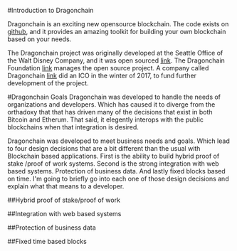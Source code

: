 #Introduction to Dragonchain

Dragonchain is an exciting new opensource blockchain. The code exists on [github](https://github.com/dragonchain/dragonchain), and it provides an amazing toolkit for building your own blockchain based on your needs.

The Dragonchain project was originally developed at the Seattle Office of the Walt Disney Company, and it was open sourced [link](https://disney.github.io). The Dragonchain Foundation [link](https://dragonchain.github.io) manages the open source project. A company called Dragonchain [link](http://dragonchain.com) did an ICO in the winter of 2017, to fund further development of the project. 

#Dragonchain Goals 
Dragonchain was developed to handle the needs of organizations and developers. Which has caused it to diverge from the orthadoxy that that has driven many of the decisions that exist in both Bitcoin and Etherum. That said, it elegently interops with the public blockchains when that integration is desired. 

Dragonchain was developed to meet business needs and goals. Which lead to four design decisions that are a bit different than the usual with Blockchain based applications. First is the ability to build hybrid proof of stake /proof of work systems. Second is the strong integration with web based systems. Protection of business data. And lastly fixed blocks based on time. I'm going to briefly go into each one of those design decisions and explain what that means to a developer. 

##Hybrid proof of stake/proof of work 

##Integration with web based systems

##Protection of business data 

##Fixed time based blocks





